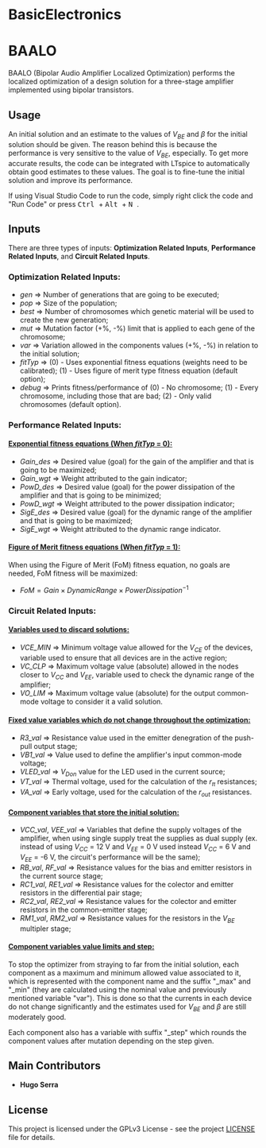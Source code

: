 # BasicElectronics

# BAALO

BAALO (Bipolar Audio Amplifier Localized Optimization) performs the localized optimization of a design solution for a three-stage amplifier implemented using bipolar transistors.

## Usage

An initial solution and an estimate to the values of $V_{BE}$ and $\beta$ for the initial solution should be given. The reason behind this is because the performance is very sensitive to the value of $V_{BE}$, especially. To get more accurate results, the code can be integrated with LTspice to automatically obtain good estimates to these values. The goal is to fine-tune the initial solution and improve its performance.

If using Visual Studio Code to run the code, simply right click the code and "Run Code" or press <kbd> Ctrl </kbd> +  <kbd> Alt </kbd>  + <kbd> N </kbd>.

## Inputs

There are three types of inputs: **Optimization Related Inputs**, **Performance Related Inputs**, and **Circuit Related Inputs**.

### Optimization Related Inputs:

- *gen*    $\Rightarrow$ Number of generations that are going to be executed;
- *pop*    $\Rightarrow$ Size of the population;
- *best*   $\Rightarrow$ Number of chromosomes which genetic material will be used to create the new generation;
- *mut*    $\Rightarrow$ Mutation factor (+%, -%) limit that is applied to each gene of the chromosome;
- *var*    $\Rightarrow$ Variation allowed in the components values (+%, -%) in relation to the initial solution;
- *fitTyp* $\Rightarrow$ (0) - Uses exponential fitness equations (weights need to be calibrated); (1) - Uses figure of merit type fitness equation (default option);
- *debug*  $\Rightarrow$ Prints fitness/performance of (0) - No chromosome; (1) - Every chromosome, including those that are bad; (2) - Only valid chromosomes (default option).

### Performance Related Inputs:

#### **<ins>Exponential fitness equations (When *fitTyp* = 0):</ins>**

- *Gain_des* $\Rightarrow$ Desired value (goal) for the gain of the amplifier and that is going to be maximized;
- *Gain_wgt* $\Rightarrow$ Weight attributed to the gain indicator;
- *PowD_des* $\Rightarrow$ Desired value (goal) for the power dissipation of the amplifier and that is going to be minimized;
- *PowD_wgt* $\Rightarrow$ Weight attributed to the power dissipation indicator;
- *SigE_des* $\Rightarrow$ Desired value (goal) for the dynamic range of the amplifier and that is going to be maximized;
- *SigE_wgt* $\Rightarrow$ Weight attributed to the dynamic range indicator.

#### **<ins>Figure of Merit fitness equations (When *fitTyp* = 1):</ins>**

When using the Figure of Merit (FoM) fitness equation, no goals are needed, FoM fitness will be maximized:
- $FoM = Gain \times DynamicRange \times PowerDissipation^{-1}$

### Circuit Related Inputs:

#### **<ins>Variables used to discard solutions:</ins>**

- *VCE_MIN* $\Rightarrow$ Minimum voltage value allowed for the $V_{CE}$ of the devices, variable used to ensure that all devices are in the active region;
- *VC_CLP*  $\Rightarrow$ Maximum voltage value (absolute) allowed in the nodes closer to $V_{CC}$ and $V_{EE}$, variable used to check the dynamic range of the amplifier;
- *VO_LIM*  $\Rightarrow$ Maximum voltage value (absolute) for the output common-mode voltage to consider it a valid solution.

#### **<ins>Fixed value variables which do not change throughout the optimization:</ins>**

- *R3_val*   $\Rightarrow$ Resistance value used in the emitter denegration of the push-pull output stage;
- *VB1_val*  $\Rightarrow$ Value used to define the amplifier's input common-mode voltage;
- *VLED_val* $\Rightarrow$ $V_{Don}$ value for the LED used in the current source;
- *VT_val*   $\Rightarrow$ Thermal voltage, used for the calculation of the $r_{\pi}$ resistances;
- *VA_val*   $\Rightarrow$ Early voltage, used for the calculation of the $r_{out}$ resistances.

#### **<ins>Component variables that store the initial solution:</ins>**

- *VCC_val*, *VEE_val* $\Rightarrow$ Variables that define the supply voltages of the amplifier, when using single supply treat the supplies as dual supply (ex. instead of using $V_{CC}$ = 12 V and $V_{EE}$ = 0 V used instead $V_{CC}$ = 6 V and $V_{EE}$ = -6 V, the circuit's performance will be the same);
- *RB_val*,  *RF_val*  $\Rightarrow$ Resistance values for the bias and emitter resistors in the current source stage;
- *RC1_val*, *RE1_val* $\Rightarrow$ Resistance values for the colector and emitter resistors in the differential pair stage;
- *RC2_val*, *RE2_val* $\Rightarrow$ Resistance values for the colector and emitter resistors in the common-emitter stage;
- *RM1_val*, *RM2_val* $\Rightarrow$ Resistance values for the resistors in the $V_{BE}$ multipler stage;

#### **<ins>Component variables value limits and step:</ins>**

To stop the optimizer from straying to far from the initial solution, each component as a maximum and minimum allowed value associated to it, which is represented with the component name and the suffix "_max" and "_min" (they are calculated using the nominal value and previously mentioned variable "var"). This is done so that the currents in each device do not change significantly and the estimates used for $V_{BE}$ and $\beta$ are still moderately good.

Each component also has a variable with suffix "_step" which rounds the component values after mutation depending on the step given.

## Main Contributors

- **Hugo Serra**

## License

This project is licensed under the GPLv3 License - see the project [LICENSE](https://github.com/NovaFCTElectronics/BasicElectronics/blob/main/LICENSE) file for details.
